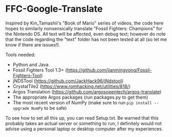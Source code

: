 # FFC-Google-Translate
Inspired by Kin_Tamashii's "Book of Mario" series of videos, the code here hopes to similarly nonsensically translate "Fossil Fighters: Champions" for the Nintendo
DS. All text will be affected, even debug text; however do note that the code regarding the "text" folder has not been tested at all (so let me know if there are
issues!).

Tools needed:
- Python and Java
- Fossil Fighters Tool 1.3+ (https://github.com/jianmingyong/Fossil-Fighters-Tool)
- jNDSTool (https://github.com/JackHack96/jNdstool)
- CrystalTile2 (https://www.romhacking.net/utilities/818/)
- Argos Translation (https://github.com/argosopentech/argos-translate)
- The appropriate Argos packages (run packages.py to get them)
- The most recent version of NumPy (make sure to run ```pip install --upgrade NumPy``` to be safe)

To see how to set all this up, you can read Setup.txt. Be warned that this probably takes an actual server or something to run, I definitely would not advise using a
personal laptop or desktop computer after my experiences.
